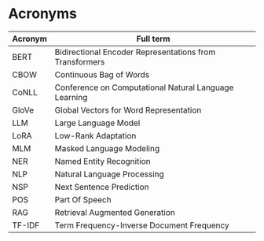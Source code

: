 # Acronyms

| Acronym | Full term |
| --- | --- |
| BERT | Bidirectional Encoder Representations from Transformers |
| CBOW | Continuous Bag of Words |
| CoNLL | Conference on Computational Natural Language Learning |
| GloVe | Global Vectors for Word Representation |
| LLM | Large Language Model |
| LoRA | Low-Rank Adaptation |
| MLM | Masked Language Modeling |
| NER | Named Entity Recognition |
| NLP | Natural Language Processing |
| NSP | Next Sentence Prediction |
| POS | Part Of Speech |
| RAG | Retrieval Augmented Generation |
| TF-IDF | Term Frequency-Inverse Document Frequency |
